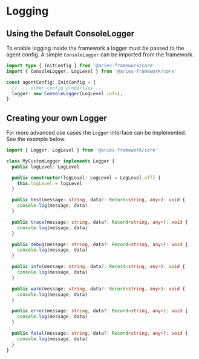 # Logging

## Using the Default ConsoleLogger

To enable logging inside the framework a logger must be passed to the agent config. A simple `ConsoleLogger` can be imported from the framework.

```ts
import type { InitConfig } from '@aries-framework/core'
import { ConsoleLogger, LogLevel } from '@aries-framework/core'

const agentConfig: InitConfig = {
  // ... other config properties ...
  logger: new ConsoleLogger(LogLevel.info),
}
```

## Creating your own Logger

For more advanced use cases the `Logger` interface can be implemented. See the example below.

```ts
import { Logger, LogLevel } from '@aries-framework/core'

class MyCustomLogger implements Logger {
  public logLevel: LogLevel

  public constructor(logLevel: LogLevel = LogLevel.off) {
    this.logLevel = logLevel
  }

  public test(message: string, data?: Record<string, any>): void {
    console.log(message, data)
  }

  public trace(message: string, data?: Record<string, any>): void {
    console.log(message, data)
  }

  public debug(message: string, data?: Record<string, any>): void {
    console.log(message, data)
  }

  public info(message: string, data?: Record<string, any>): void {
    console.log(message, data)
  }

  public warn(message: string, data?: Record<string, any>): void {
    console.log(message, data)
  }

  public error(message: string, data?: Record<string, any>): void {
    console.log(message, data)
  }

  public fatal(message: string, data?: Record<string, any>): void {
    console.log(message, data)
  }
}
```

